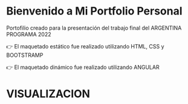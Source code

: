 #                        Bienvenido a Mi Portfolio Personal

Portofilio creado para la presentación del trabajo final del ARGENTINA PROGRAMA 2022


:point_right: El maquetado estático fue realizado utilizando HTML, CSS y BOOTSTRAMP

:point_right: El maquetado dinámico fue realizado utilizando ANGULAR

# VISUALIZACION
